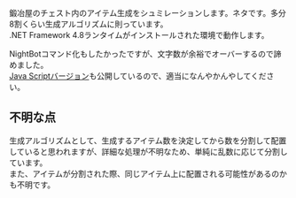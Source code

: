 鍛冶屋のチェスト内のアイテム生成をシュミレーションします。ネタです。多分8割くらい生成アルゴリズムに則っています。  
.NET Framework 4.8ランタイムがインストールされた環境で動作します。  

NightBotコマンド化もしたかったですが、文字数が余裕でオーバーするので諦めました。  
[Java Scriptバージョン](https://gist.github.com/oyamelon/c49b257bef2e7e9e2ca40021e091bb45)も公開しているので、適当になんやかんやしてください。

## 不明な点
生成アルゴリズムとして、生成するアイテム数を決定してから数を分割して配置していると思われますが、詳細な処理が不明なため、単純に乱数に応じて分割しています。  
また、アイテムが分割された際、同じアイテム上に配置される可能性があるのかも不明です。
